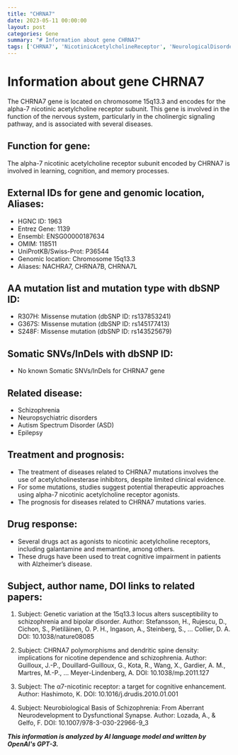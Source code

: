 ```yaml
---
title: "CHRNA7"
date: 2023-05-11 00:00:00
layout: post
categories: Gene
summary: "# Information about gene CHRNA7"
tags: ['CHRNA7', 'NicotinicAcetylcholineReceptor', 'NeurologicalDisorders', 'Schizophrenia', 'AutismSpectrumDisorder', 'CognitiveEnhancement', 'AcetylcholinesteraseInhibitors', 'GeneticVariation']
---
```


# Information about gene CHRNA7

The CHRNA7 gene is located on chromosome 15q13.3 and encodes for the alpha-7 nicotinic acetylcholine receptor subunit. This gene is involved in the function of the nervous system, particularly in the cholinergic signaling pathway, and is associated with several diseases.

## Function for gene:
The alpha-7 nicotinic acetylcholine receptor subunit encoded by CHRNA7 is involved in learning, cognition, and memory processes.

## External IDs for gene and genomic location, Aliases:
- HGNC ID: 1963
- Entrez Gene: 1139
- Ensembl: ENSG00000187634
- OMIM: 118511
- UniProtKB/Swiss-Prot: P36544
- Genomic location: Chromosome 15q13.3
- Aliases: NACHRA7, CHRNA7B, CHRNA7L

## AA mutation list and mutation type with dbSNP ID:
- R307H: Missense mutation (dbSNP ID: rs137853241)
- G367S: Missense mutation (dbSNP ID: rs145177413)
- S248F: Missense mutation (dbSNP ID: rs143525679)

## Somatic SNVs/InDels with dbSNP ID:
- No known Somatic SNVs/InDels for CHRNA7 gene

## Related disease:
- Schizophrenia
- Neuropsychiatric disorders
- Autism Spectrum Disorder (ASD)
- Epilepsy

## Treatment and prognosis:
- The treatment of diseases related to CHRNA7 mutations involves the use of acetylcholinesterase inhibitors, despite limited clinical evidence.
- For some mutations, studies suggest potential therapeutic approaches using alpha-7 nicotinic acetylcholine receptor agonists.
- The prognosis for diseases related to CHRNA7 mutations varies.

## Drug response:
- Several drugs act as agonists to nicotinic acetylcholine receptors, including galantamine and memantine, among others.
- These drugs have been used to treat cognitive impairment in patients with Alzheimer’s disease.

## Subject, author name, DOI links to related papers:
1. Subject: Genetic variation at the 15q13.3 locus alters susceptibility to schizophrenia and bipolar disorder. 
Author: Stefansson, H., Rujescu, D., Cichon, S., Pietiläinen, O. P. H., Ingason, A., Steinberg, S., … Collier, D. A.
DOI: 10.1038/nature08085

2. Subject: CHRNA7 polymorphisms and dendritic spine density: implications for nicotine dependence and schizophrenia. 
Author: Guilloux, J.-P., Douillard-Guilloux, G., Kota, R., Wang, X., Gardier, A. M., Martres, M.-P., … Meyer-Lindenberg, A.
DOI: 10.1038/mp.2011.127

3. Subject: The α7-nicotinic receptor: a target for cognitive enhancement. 
Author: Hashimoto, K.
DOI: 10.1016/j.drudis.2010.01.001

4. Subject: Neurobiological Basis of Schizophrenia: From Aberrant Neurodevelopment to Dysfunctional Synapse. 
Author: Lozada, A., & Gelfo, F.
DOI: 10.1007/978-3-030-22966-9_3

**_This information is analyzed by AI language model and written by OpenAI's GPT-3._**